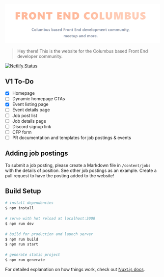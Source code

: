 
![Screenshot of website](fecbuslogo.png)

> Hey there! This is the website for the Columbus based Front End developer community. 

[![Netlify Status](https://api.netlify.com/api/v1/badges/4a903690-26a3-4ecf-85d8-0373b834a931/deploy-status)](https://app.netlify.com/sites/nifty-pare-29e1ff/deploys)

## V1 To-Do
- [x] Homepage
- [ ] Dynamic homepage CTAs
- [x] Event listing page
- [ ] Event details page
- [ ] Job post list
- [ ] Job details page
- [ ] Discord signup link
- [ ] CFP form
- [ ] PR documentation and templates for job postings & events

## Adding job postings

To submit a job posting, please create a Markdown file in `/content/jobs` with the details of position. See other job postings as an example. Create a pull request to have the posting added to the website!

## Build Setup

```bash
# install dependencies
$ npm install

# serve with hot reload at localhost:3000
$ npm run dev

# build for production and launch server
$ npm run build
$ npm run start

# generate static project
$ npm run generate
```

For detailed explanation on how things work, check out [Nuxt.js docs](https://nuxtjs.org).
